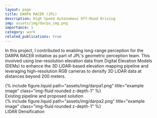 ```yaml
---
layout: page
title: DARPA RACER (JPL)
description: High Speed Autonomous Off-Road Driving
img: assets/img/darpa_img.png
importance: 1
category: work
related_publications: true
---
```

In this project, I contributed to enabling long-range perception for the DARPA RACER initiative as part of JPL's geometric perception team. This involved using low-resolution elevation data from Digital Elevation Models (DEMs) to enhance the 3D LiDAR-based elevation mapping pipeline and leveraging high-resolution RGB cameras to densify 3D LiDAR data at distances beyond 200 meters.

<div class="row">
    <div class="col-sm mt-3 mt-md-0">
        {% include figure.liquid  path="assets/img/darpa1.png" title="example image" class="img-fluid rounded z-depth-1" %}
    </div>
</div>
<div class="caption">
    Existing pipeline and proposed solution
</div>

<div class="row">
    <div class="col-sm mt-3 mt-md-0">
        {% include figure.liquid  path="assets/img/darpa2.png" title="example image" class="img-fluid rounded z-depth-1" %}
    </div>
</div>
<div class="caption">
    LIDAR Densification
</div>

